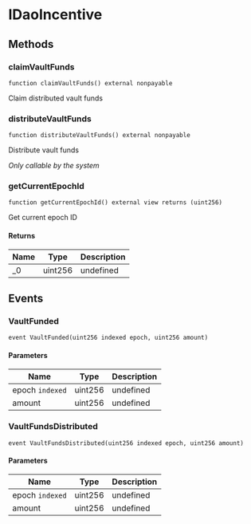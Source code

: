 # IDaoIncentive









## Methods

### claimVaultFunds

```solidity
function claimVaultFunds() external nonpayable
```

Claim distributed vault funds




### distributeVaultFunds

```solidity
function distributeVaultFunds() external nonpayable
```

Distribute vault funds

*Only callable by the system*


### getCurrentEpochId

```solidity
function getCurrentEpochId() external view returns (uint256)
```

Get current epoch ID




#### Returns

| Name | Type | Description |
|---|---|---|
| _0 | uint256 | undefined |



## Events

### VaultFunded

```solidity
event VaultFunded(uint256 indexed epoch, uint256 amount)
```





#### Parameters

| Name | Type | Description |
|---|---|---|
| epoch `indexed` | uint256 | undefined |
| amount  | uint256 | undefined |

### VaultFundsDistributed

```solidity
event VaultFundsDistributed(uint256 indexed epoch, uint256 amount)
```





#### Parameters

| Name | Type | Description |
|---|---|---|
| epoch `indexed` | uint256 | undefined |
| amount  | uint256 | undefined |



